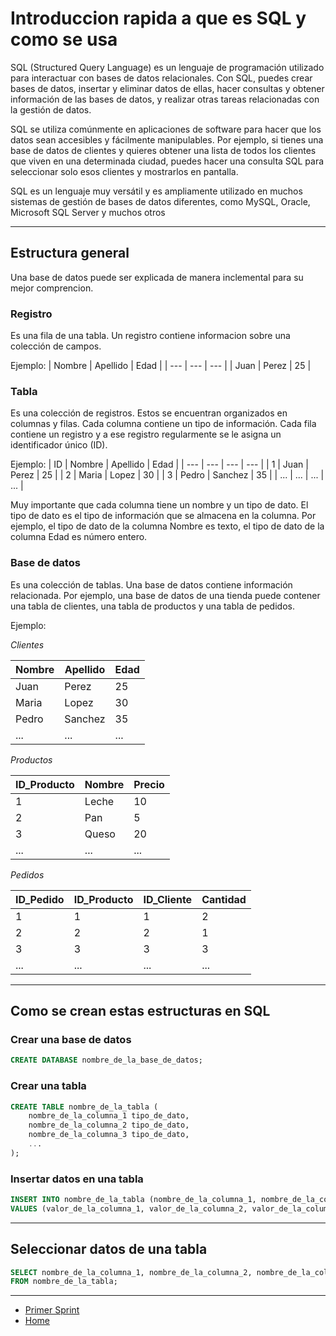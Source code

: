 # Introduccion rapida a que es SQL y como se usa

SQL (Structured Query Language) es un lenguaje de programación utilizado para interactuar con bases de datos relacionales. Con SQL, puedes crear bases de datos, insertar y eliminar datos de ellas, hacer consultas y obtener información de las bases de datos, y realizar otras tareas relacionadas con la gestión de datos.

SQL se utiliza comúnmente en aplicaciones de software para hacer que los datos sean accesibles y fácilmente manipulables. Por ejemplo, si tienes una base de datos de clientes y quieres obtener una lista de todos los clientes que viven en una determinada ciudad, puedes hacer una consulta SQL para seleccionar solo esos clientes y mostrarlos en pantalla.

SQL es un lenguaje muy versátil y es ampliamente utilizado en muchos sistemas de gestión de bases de datos diferentes, como MySQL, Oracle, Microsoft SQL Server y muchos otros

---

## Estructura general

Una base de datos puede ser explicada de manera inclemental para su mejor comprencion.

### Registro 

Es una fila de una tabla. Un registro contiene informacion sobre una colección de campos.

Ejemplo:
| Nombre | Apellido | Edad |
| --- | --- | --- |
| Juan | Perez | 25 |

### Tabla

Es una colección de registros. Estos se encuentran organizados en columnas y filas. Cada columna contiene un tipo de información. Cada fila contiene un registro y a ese registro regularmente se le asigna un identificador único (ID).

Ejemplo:
| ID | Nombre | Apellido | Edad |
| --- | --- | --- | --- |
| 1 | Juan | Perez | 25 |
| 2 | Maria | Lopez | 30 |
| 3 | Pedro | Sanchez | 35 |
| ... | ... | ... | ... |

Muy importante que cada columna tiene un nombre y un tipo de dato. El tipo de dato es el tipo de información que se almacena en la columna. Por ejemplo, el tipo de dato de la columna Nombre es texto, el tipo de dato de la columna Edad es número entero.

### Base de datos

Es una colección de tablas. Una base de datos contiene información relacionada. Por ejemplo, una base de datos de una tienda puede contener una tabla de clientes, una tabla de productos y una tabla de pedidos.

Ejemplo:

*Clientes*

| Nombre | Apellido | Edad |
| --- | --- | --- |
| Juan | Perez | 25 |
| Maria | Lopez | 30 |
| Pedro | Sanchez | 35 |
| ... | ... | ... |

*Productos*

| ID_Producto | Nombre | Precio |
| --- | --- | --- |
| 1 | Leche | 10 |
| 2 | Pan | 5 |
| 3 | Queso | 20 |
| ... | ... | ... |

*Pedidos*

| ID_Pedido | ID_Producto | ID_Cliente | Cantidad |
| --- | --- | --- | --- |
| 1 | 1 | 1 | 2 |
| 2 | 2 | 2 | 1 |
| 3 | 3 | 3 | 3 |
| ... | ... | ... | ... |

---

## Como se crean estas estructuras en SQL

### Crear una base de datos

```sql
CREATE DATABASE nombre_de_la_base_de_datos;
```

### Crear una tabla

```sql
CREATE TABLE nombre_de_la_tabla (
    nombre_de_la_columna_1 tipo_de_dato,
    nombre_de_la_columna_2 tipo_de_dato,
    nombre_de_la_columna_3 tipo_de_dato,
    ...
);
```

### Insertar datos en una tabla

```sql
INSERT INTO nombre_de_la_tabla (nombre_de_la_columna_1, nombre_de_la_columna_2, nombre_de_la_columna_3, ...)
VALUES (valor_de_la_columna_1, valor_de_la_columna_2, valor_de_la_columna_3, ...);
```

---

## Seleccionar datos de una tabla

```sql
SELECT nombre_de_la_columna_1, nombre_de_la_columna_2, nombre_de_la_columna_3, ...
FROM nombre_de_la_tabla;
```

---

- [Primer Sprint](Primer-Sprint.md)
- [Home](README.md)
